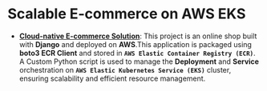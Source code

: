 # Scalable E-commerce on AWS EKS

- [**Cloud-native E-commerce Solution**](/ecom/CloudCart.md): This project is an online shop built with **Django** and deployed on **AWS**.This application is packaged using **boto3 ECR Client** and stored in **`AWS Elastic Container Registry (ECR)`**. A Custom Python script is used to manage the **Deployment** and **Service** orchestration on **`AWS Elastic Kubernetes Service (EKS)`** cluster, ensuring scalability and efficient resource management.